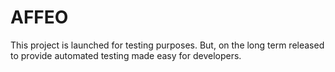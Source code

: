 AFFEO
=====

This project is launched for testing purposes. 
But, on the long term released to provide automated testing made easy for developers.